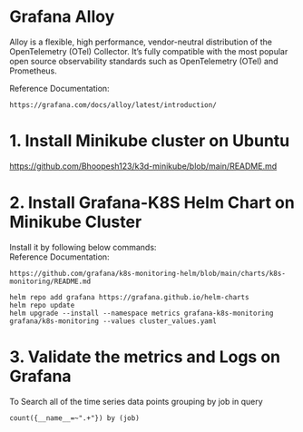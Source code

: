 # Grafana Alloy  
Alloy is a flexible, high performance, vendor-neutral distribution of the OpenTelemetry (OTel) Collector. It’s fully compatible with the most popular open source observability standards such as OpenTelemetry (OTel) and Prometheus.

Reference Documentation:  

    https://grafana.com/docs/alloy/latest/introduction/

# 1. Install Minikube cluster on Ubuntu

https://github.com/Bhoopesh123/k3d-minikube/blob/main/README.md


# 2. Install Grafana-K8S Helm Chart on Minikube Cluster 

Install it by following below commands:  
Reference Documentation:  

    https://github.com/grafana/k8s-monitoring-helm/blob/main/charts/k8s-monitoring/README.md

    helm repo add grafana https://grafana.github.io/helm-charts
    helm repo update
    helm upgrade --install --namespace metrics grafana-k8s-monitoring grafana/k8s-monitoring --values cluster_values.yaml

# 3. Validate the metrics and Logs on Grafana

To Search all of the time series data points grouping by job  in query  

    count({__name__=~".+"}) by (job)
